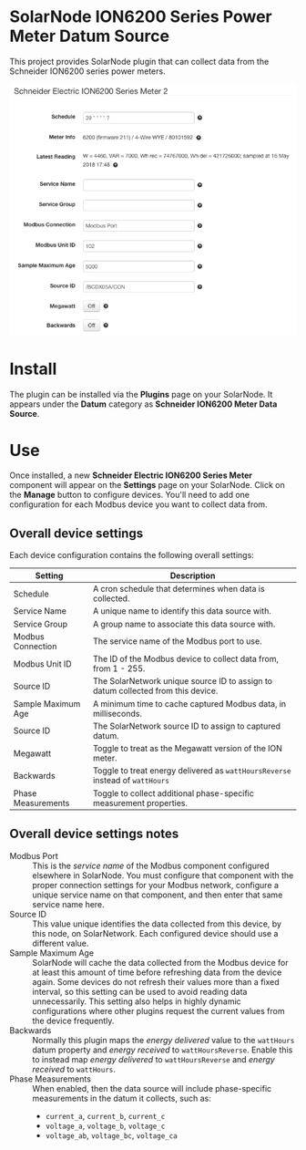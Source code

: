 # SolarNode ION6200 Series Power Meter Datum Source

This project provides SolarNode plugin that can collect data from the Schneider
ION6200 series power meters.

![settings](docs/solarnode-ion6200-device-settings.png)

# Install

The plugin can be installed via the **Plugins** page on your SolarNode. It
appears under the **Datum** category as **Schneider ION6200 Meter Data Source**.

# Use

Once installed, a new **Schneider Electric ION6200 Series Meter** component will
appear on the **Settings** page on your SolarNode. Click on the **Manage**
button to configure devices. You'll need to add one configuration for each
Modbus device you want to collect data from.

## Overall device settings

Each device configuration contains the following overall settings:

| Setting            | Description                                                                      |
|--------------------|----------------------------------------------------------------------------------|
| Schedule           | A cron schedule that determines when data is collected.                          |
| Service Name       | A unique name to identify this data source with.                                 |
| Service Group      | A group name to associate this data source with.                                 |
| Modbus Connection  | The service name of the Modbus port to use.                                      |
| Modbus Unit ID     | The ID of the Modbus device to collect data from, from 1 - 255.                  |
| Source ID          | The SolarNetwork unique source ID to assign to datum collected from this device. |
| Sample Maximum Age | A minimum time to cache captured Modbus data, in milliseconds.                   |
| Source ID          | The SolarNetwork source ID to assign to captured datum.                          |
| Megawatt           | Toggle to treat as the Megawatt version of the ION meter.                        |
| Backwards          | Toggle to treat energy delivered as `wattHoursReverse` instead of `wattHours`    |
| Phase Measurements | Toggle to collect additional phase-specific measurement properties.              |

## Overall device settings notes

<dl>
	<dt>Modbus Port</dt>
	<dd>This is the <i>service name</i> of the Modbus component configured elsewhere
	in SolarNode. You must configure that component with the proper connection settings
	for your Modbus network, configure a unique service name on that component, and then
	enter that same service name here.</dd>
	<dt>Source ID</dt>
	<dd>This value unique identifies the data collected from this device, by this node,
	 on SolarNetwork. Each configured device should use a different value.</dd>
	<dt>Sample Maximum Age</dt>
	<dd>SolarNode will cache the data collected from the Modbus device for at least
	this amount of time before refreshing data from the device again. Some devices
	do not refresh their values more than a fixed interval, so this setting can be
	used to avoid reading data unnecessarily. This setting also helps in highly
	dynamic configurations where other plugins request the current values from
	the device frequently.</dd>
	<dt>Backwards</dt>
	<dd>Normally this plugin maps the <i>energy delivered</i> value to the <code>wattHours</code>
	datum property and <i>energy received</i> to <code>wattHoursReverse</code>. Enable this to instead
	map <i>energy delivered</i> to <code>wattHoursReverse</code> and <i>energy received</i>
	to <code>wattHours</code>.</dd>
	<dt>Phase Measurements</dt>
	<dd>When enabled, then the data source will include phase-specific measurements in the datum
	it collects, such as: <ul>
	<li><code>current_a</code>, <code>current_b</code>, <code>current_c</code></li>
	<li><code>voltage_a</code>, <code>voltage_b</code>, <code>voltage_c</code></li>
	<li><code>voltage_ab</code>, <code>voltage_bc</code>, <code>voltage_ca</code></li>
	</ol></ul>
</dl>
